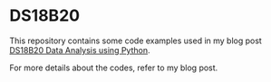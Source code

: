 # DS18B20

This repository contains some code examples used in my blog post [DS18B20 Data Analysis using Python](https://www.e-tinkers.com/2017/09/ds18b20-data-analysis-using-pandas/).

For more details about the codes, refer to my blog post.
